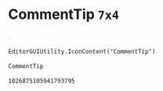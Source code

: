 # CommentTip `7x4`
<img src="/img/CommentTip.png" width=7 height=4>

``` CSharp
EditorGUIUtility.IconContent("CommentTip")
```
```
CommentTip
```
```
1026875105941793795
```
